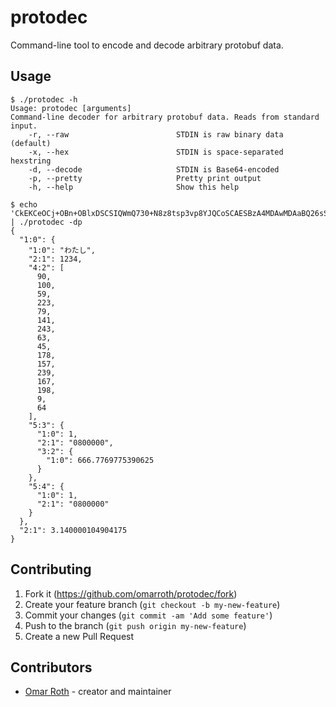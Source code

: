 # protodec

Command-line tool to encode and decode arbitrary protobuf data.

## Usage

```
$ ./protodec -h
Usage: protodec [arguments]
Command-line decoder for arbitrary protobuf data. Reads from standard input.
    -r, --raw                        STDIN is raw binary data (default)
    -x, --hex                        STDIN is space-separated hexstring
    -d, --decode                     STDIN is Base64-encoded
    -p, --pretty                     Pretty print output
    -h, --help                       Show this help
```

```
$ echo 'CkEKCeOCj+OBn+OBlxDSCSIQWmQ730+N8z8tsp3vp8YJQCoSCAESBzA4MDAwMDAaBQ26sSZEKgsIARIHMDgwMDAwMBXD9UhA' | ./protodec -dp
{
  "1:0": {
    "1:0": "わたし",
    "2:1": 1234,
    "4:2": [
      90,
      100,
      59,
      223,
      79,
      141,
      243,
      63,
      45,
      178,
      157,
      239,
      167,
      198,
      9,
      64
    ],
    "5:3": {
      "1:0": 1,
      "2:1": "0800000",
      "3:2": {
        "1:0": 666.7769775390625
      }
    },
    "5:4": {
      "1:0": 1,
      "2:1": "0800000"
    }
  },
  "2:1": 3.140000104904175
}
```

## Contributing

1. Fork it (<https://github.com/omarroth/protodec/fork>)
2. Create your feature branch (`git checkout -b my-new-feature`)
3. Commit your changes (`git commit -am 'Add some feature'`)
4. Push to the branch (`git push origin my-new-feature`)
5. Create a new Pull Request

## Contributors

- [Omar Roth](https://github.com/omarroth) - creator and maintainer
